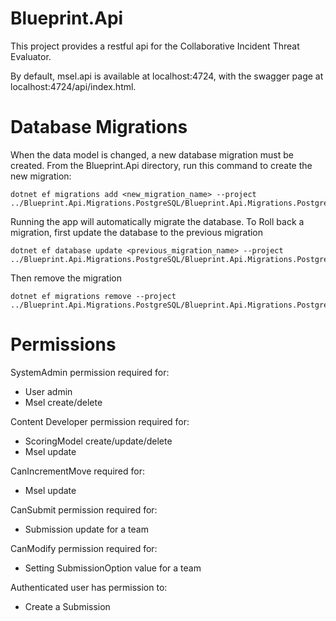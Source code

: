 # Blueprint.Api

This project provides a restful api for the Collaborative Incident Threat Evaluator.

By default, msel.api is available at localhost:4724, with the swagger page at localhost:4724/api/index.html.

# Database Migrations

When the data model is changed, a new database migration must be created.  From the Blueprint.Api directory, run this command to create the new migration:

    dotnet ef migrations add <new_migration_name> --project ../Blueprint.Api.Migrations.PostgreSQL/Blueprint.Api.Migrations.PostgreSQL.csproj

Running the app will automatically migrate the database.
To Roll back a migration, first update the database to the previous migration

    dotnet ef database update <previous_migration_name> --project ../Blueprint.Api.Migrations.PostgreSQL/Blueprint.Api.Migrations.PostgreSQL.csproj

Then remove the migration

    dotnet ef migrations remove --project ../Blueprint.Api.Migrations.PostgreSQL/Blueprint.Api.Migrations.PostgreSQL.csproj

# Permissions

SystemAdmin permission required for:

* User admin
* Msel create/delete

Content Developer permission required for:

* ScoringModel create/update/delete
* Msel update

CanIncrementMove required for:

* Msel update

CanSubmit permission required for:

* Submission update for a team

CanModify permission required for:

* Setting SubmissionOption value for a team

Authenticated user has permission to:

* Create a Submission

